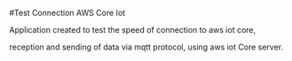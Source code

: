 #Test Connection AWS Core Iot

Application created to test the speed of connection to aws iot core,

reception and sending of data via mqtt protocol, using aws iot Core server.
